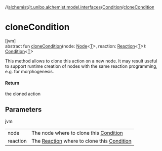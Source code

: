 //[alchemist](../../../index.md)/[it.unibo.alchemist.model.interfaces](../index.md)/[Condition](index.md)/[cloneCondition](clone-condition.md)

# cloneCondition

[jvm]\
abstract fun [cloneCondition](clone-condition.md)(node: [Node](../-node/index.md)<[T](../-node/index.md)>, reaction: [Reaction](../-reaction/index.md)<[T](../-node/index.md)>): [Condition](index.md)<[T](../-node/index.md)>

This method allows to clone this action on a new node. It may result useful to support runtime creation of nodes with the same reaction programming, e.g. for morphogenesis.

#### Return

the cloned action

## Parameters

jvm

| | |
|---|---|
| node | The node where to clone this [Condition](index.md) |
| reaction | The [Reaction](../-reaction/index.md) where to clone this [Condition](index.md) |

